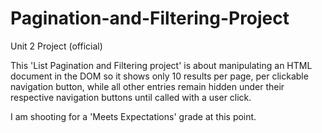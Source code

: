 # Pagination-and-Filtering-Project
Unit 2 Project (official)

This 'List Pagination and Filtering project' is about manipulating an HTML document in the DOM so it shows only 10 results per page, per clickable navigation button, while all other entries remain hidden under their respective navigation buttons until called with a user click.

I am shooting for a 'Meets Expectations' grade at this point.